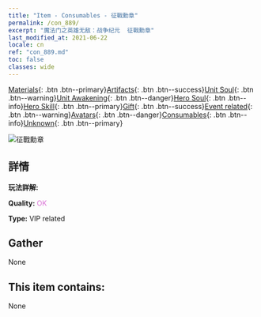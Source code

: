```yaml
---
title: "Item - Consumables - 征戰勳章"
permalink: /con_889/
excerpt: "魔法门之英雄无敌：战争纪元  征戰勳章"
last_modified_at: 2021-06-22
locale: cn
ref: "con_889.md"
toc: false
classes: wide
---
```

 [Materials](/ItemsCN/){: .btn .btn--primary}[Artifacts](/ItemsCN/Artifacts/){: .btn .btn--success}[Unit Soul](/ItemsCN/UnitSoul/){: .btn .btn--warning}[Unit Awakening](/ItemsCN/UnitAwakening/){: .btn .btn--danger}[Hero Soul](/ItemsCN/HeroSoul/){: .btn .btn--info}[Hero Skill](/ItemsCN/HeroSkill/){: .btn .btn--primary}[Gift](/ItemsCN/Gift/){: .btn .btn--success}[Event related](/ItemsCN/Events/){: .btn .btn--warning}[Avatars](/ItemsCN/Avatars/){: .btn .btn--danger}[Consumables](/ItemsCN/Consumables/){: .btn .btn--info}[Unknown](/ItemsCN/Unknown/){: .btn .btn--primary}

 ![征戰勳章](/images/t/i_39980.png)

## 詳情
 **玩法詳解:** 

 **Quality:** <span style="color: #DA70D6">OK</span>

 **Type:** VIP related

## Gather

  None

## This item contains:

  None

